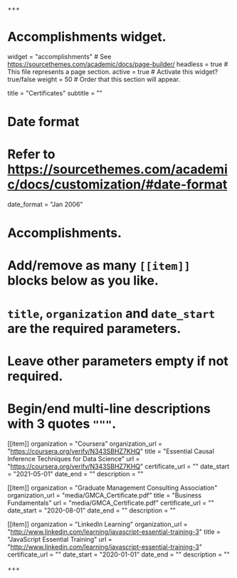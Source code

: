 +++
# Accomplishments widget.
widget = "accomplishments"  # See https://sourcethemes.com/academic/docs/page-builder/
headless = true  # This file represents a page section.
active = true  # Activate this widget? true/false
weight = 50  # Order that this section will appear.

title = "Certificates"
subtitle = ""

# Date format
#   Refer to https://sourcethemes.com/academic/docs/customization/#date-format
date_format = "Jan 2006"

# Accomplishments.
#   Add/remove as many `[[item]]` blocks below as you like.
#   `title`, `organization` and `date_start` are the required parameters.
#   Leave other parameters empty if not required.
#   Begin/end multi-line descriptions with 3 quotes `"""`.

[[item]]
  organization = "Coursera"
  organization_url = "https://coursera.org/verify/N343SBHZ7KHQ"
  title = "Essential Causal Inference Techniques for Data Science"
  url = "https://coursera.org/verify/N343SBHZ7KHQ"
  certificate_url = ""
  date_start = "2021-05-01"
  date_end = ""
  description = ""

[[item]]
  organization = "Graduate Management Consulting Association"
  organization_url = "media/GMCA_Certificate.pdf"
  title = "Business Fundamentals"
  url = "media/GMCA_Certificate.pdf"
  certificate_url = ""
  date_start = "2020-08-01"
  date_end = ""
  description = ""

[[item]]
  organization = "LinkedIn Learning"
  organization_url = "http://www.linkedin.com/learning/javascript-essential-training-3"
  title = "JavaScript Essential Training"
  url = "http://www.linkedin.com/learning/javascript-essential-training-3"
  certificate_url = ""
  date_start = "2020-01-01"
  date_end = ""
  description = ""

+++
